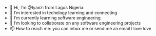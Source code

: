- 👋 Hi, I’m @Iyanzi from Lagos Nigeria
- 👀 I’m interested in techology learning and connecting
- 🌱 I’m currently learning software engineering
- 💞️ I’m looking to collaborate on any software engineering projects
- 📫 How to reach me: you can inbox me or send me an email
I love love
<!---
Iyanzi/Iyanzi is a ✨ special ✨ repository because its `README.md` (this file) appears on your GitHub profile.
You can click the Preview link to take a look at your changes.
--->
